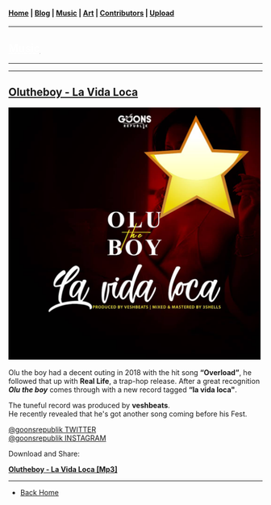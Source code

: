 <head>
  <!-- Favicon -->
  <link rel="shortcut icon" href="../../favicon.ico">
  <!-- Global site tag (gtag.js) - Google Analytics -->
  <script async src="https://www.googletagmanager.com/gtag/js?id=UA-129370470-1"></script>
  <script>
    window.dataLayer = window.dataLayer || [];
    function gtag(){dataLayer.push(arguments);}
    gtag('js', new Date());

    gtag('config', 'UA-129370470-1');
  </script>
</head>

<!-- Main Links -->
#### [Home](../../index.md) | [Blog](../../blog/index.md) | [Music](../index.md) | [Art](../../art/index.md) | [Contributors](../../contributors.md) | [Upload](../../upload.md)

- - -

## [<span style="text-decoration: underline; color: #fff;">Music</span>](../index.md)

- - -
- - -

## [Olutheboy - La Vida Loca](#)	

<img src="./olutheboy_la-vida-loca.jpeg" 
     width="500px" height="auto" />

Olu the boy had a decent outing in 2018 with the hit song **“Overload”**, he followed that up with **Real Life**, a trap-hop release. After a great recognition **_Olu the boy_** comes through with a new record tagged **“la vida loca"**.  

The tuneful record was produced by **veshbeats**.  
He recently revealed that he's got another song coming before his Fest.  

[@goonsrepublik TWITTER](https://twitter.com/goonsrepublik)  
[@goonsrepublik INSTAGRAM](https://www.instagram.com/goonsrepublik/)  

Download and Share:

<a href="https://poetrique.github.io/music-repo/singles/Olutheboy_La-Vida-Loca.mp3" download="Olutheboy_La-Vida-Loca"><b>Olutheboy - La Vida Loca [Mp3]</b></a>  

<div id="social" class="addthis_inline_share_toolbox"></div>   

<!-- Social Media Share SCRIPT -->
<script type="text/javascript" src="//s7.addthis.com/js/300/addthis_widget.js#pubid=ra-5c4c228b688a2f8a"></script>

- - -

* [Back Home](../index.md)
